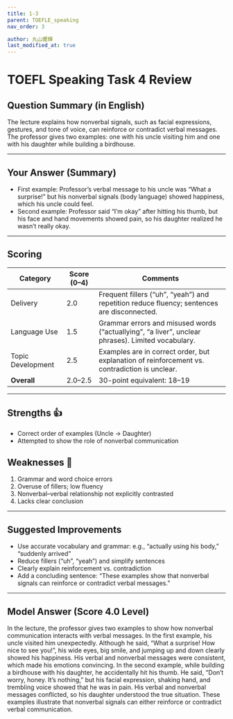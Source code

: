 ```yaml
---
title: 1-3
parent: TOEFLE_speaking
nav_order: 3

author: 丸山響輝
last_modified_at: true
---
```


# TOEFL Speaking Task 4 Review

## Question Summary (in English)
The lecture explains how nonverbal signals, such as facial expressions, gestures, and tone of voice, can reinforce or contradict verbal messages. The professor gives two examples: one with his uncle visiting him and one with his daughter while building a birdhouse.

---

## Your Answer (Summary)
- First example: Professor’s verbal message to his uncle was “What a surprise!” but his nonverbal signals (body language) showed happiness, which his uncle could feel.  
- Second example: Professor said “I’m okay” after hitting his thumb, but his face and hand movements showed pain, so his daughter realized he wasn’t really okay.

---

## Scoring

| Category | Score (0–4) | Comments |
|----------|-------------|----------|
| Delivery | 2.0 | Frequent fillers (“uh”, “yeah”) and repetition reduce fluency; sentences are disconnected. |
| Language Use | 1.5 | Grammar errors and misused words (“actuallying”, “a liver”, unclear phrases). Limited vocabulary. |
| Topic Development | 2.5 | Examples are in correct order, but explanation of reinforcement vs. contradiction is unclear. |
| **Overall** | 2.0–2.5 | 30-point equivalent: 18–19 |

---

## Strengths 👍
- Correct order of examples (Uncle → Daughter)  
- Attempted to show the role of nonverbal communication  

## Weaknesses 👀
1. Grammar and word choice errors  
2. Overuse of fillers; low fluency  
3. Nonverbal–verbal relationship not explicitly contrasted  
4. Lacks clear conclusion  

---

## Suggested Improvements
- Use accurate vocabulary and grammar: e.g., “actually using his body,” “suddenly arrived”  
- Reduce fillers (“uh”, “yeah”) and simplify sentences  
- Clearly explain reinforcement vs. contradiction  
- Add a concluding sentence: “These examples show that nonverbal signals can reinforce or contradict verbal messages.”

---

## Model Answer (Score 4.0 Level)
In the lecture, the professor gives two examples to show how nonverbal communication interacts with verbal messages. In the first example, his uncle visited him unexpectedly. Although he said, “What a surprise! How nice to see you!”, his wide eyes, big smile, and jumping up and down clearly showed his happiness. His verbal and nonverbal messages were consistent, which made his emotions convincing. In the second example, while building a birdhouse with his daughter, he accidentally hit his thumb. He said, “Don’t worry, honey. It’s nothing,” but his facial expression, shaking hand, and trembling voice showed that he was in pain. His verbal and nonverbal messages conflicted, so his daughter understood the true situation. These examples illustrate that nonverbal signals can either reinforce or contradict verbal communication.
